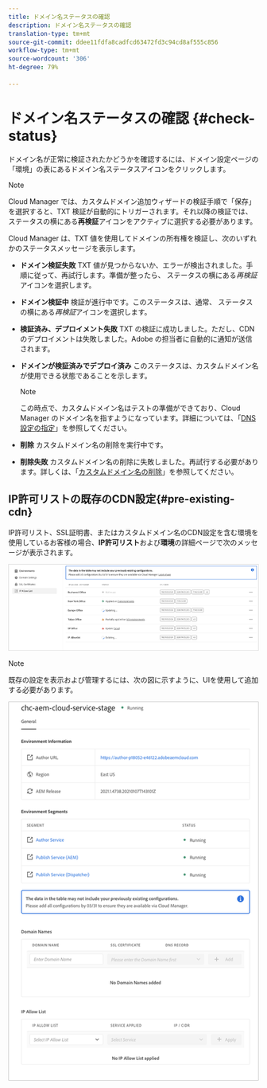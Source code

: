 ```yaml
---
title: ドメイン名ステータスの確認
description: ドメイン名ステータスの確認
translation-type: tm+mt
source-git-commit: ddee11fdfa8cadfcd63472fd3c94cd8af555c856
workflow-type: tm+mt
source-wordcount: '306'
ht-degree: 79%

---
```



# ドメイン名ステータスの確認 {#check-status}

ドメイン名が正常に検証されたかどうかを確認するには、ドメイン設定ページの「環境」の表にあるドメイン名ステータスアイコンをクリックします。

>[!NOTE]
>Cloud Manager では、カスタムドメイン追加ウィザードの検証手順で「保存」を選択すると、TXT 検証が自動的にトリガーされます。それ以降の検証では、ステータスの横にある&#x200B;**再検証**&#x200B;アイコンをアクティブに選択する必要があります。

Cloud Manager は、TXT 値を使用してドメインの所有権を検証し、次のいずれかのステータスメッセージを表示します。

* **ドメイン検証失敗**
TXT 値が見つからないか、エラーが検出されました。手順に従って、再試行します。準備が整ったら、 
ステータスの横にある&#x200B;*再検証*&#x200B;アイコンを選択します。

* **ドメイン検証中**
検証が進行中です。このステータスは、通常、 
ステータスの横にある&#x200B;*再検証*&#x200B;アイコンを選択します。

* **検証済み、デプロイメント失敗**
TXT の検証に成功しました。ただし、CDN のデプロイメントは失敗しました。Adobe の担当者に自動的に通知が送信されます。

* **ドメインが検証済みでデプロイ済み**
このステータスは、カスタムドメイン名が使用できる状態であることを示します。
   >[!NOTE]
   >この時点で、カスタムドメイン名はテストの準備ができており、Cloud Manager のドメイン名を指すようになっています。詳細については、「[DNS 設定の指定](/help/implementing/cloud-manager/custom-domain-names/configure-dns-settings.md)」を参照してください。

* **削除**
カスタムドメイン名の削除を実行中です。

* **削除失敗**
カスタムドメイン名の削除に失敗しました。再試行する必要があります。詳しくは、「[カスタムドメイン名の削除](/help/implementing/cloud-manager/custom-domain-names/delete-custom-domain-name.md)」を参照してください。


## IP許可リストの既存のCDN設定{#pre-existing-cdn}

IP許可リスト、SSL証明書、またはカスタムドメイン名のCDN設定を含む環境を使用しているお客様の場合、**IP許可リスト**&#x200B;および&#x200B;**環境**&#x200B;の詳細ページで次のメッセージが表示されます。

![](/help/implementing/cloud-manager/assets/ip-allow-list-1.png)

>[!NOTE]
>既存の設定を表示および管理するには、次の図に示すように、UIを使用して追加する必要があります。

![](/help/implementing/cloud-manager/assets/ip-allow-list-2.png)
